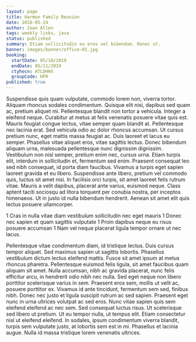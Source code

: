 ```yaml
---
layout: page
title: Harmon Family Reunion
date: 2016-05-24
author: Joan Allen
tags: weekly links, java
status: published
summary: Etiam sollicitudin eu eros vel bibendum. Donec ut.
banner: images/banner/office-01.jpg
booking:
  startDate: 05/10/2019
  endDate: 05/11/2019
  ctyhocn: ATLDHHX
  groupCode: HFR
published: true
---
```

Suspendisse quis quam vulputate, commodo lorem non, viverra tortor. Aliquam rhoncus sodales condimentum. Quisque elit nisi, dapibus sed quam ac, pretium aliquet mi. Pellentesque blandit non tortor a vehicula. Integer a eleifend neque. Curabitur at metus at felis venenatis posuere vitae quis est. Mauris feugiat congue lectus, vitae semper quam blandit at. Pellentesque nec lacinia erat. Sed vehicula odio ac dolor rhoncus accumsan. Ut cursus pretium nunc, eget mattis massa feugiat ac. Duis laoreet et lacus eu semper. Phasellus vitae aliquet eros, vitae sagittis lectus. Donec bibendum aliquam urna, malesuada pellentesque nunc dignissim dignissim. Vestibulum non nisl semper, pretium enim nec, cursus urna. Etiam turpis elit, interdum in sollicitudin et, fermentum sed enim.
Praesent consequat leo sed nibh consequat, id porta diam faucibus. Vivamus a turpis eget sapien laoreet gravida et eu libero. Suspendisse ante libero, pretium vel commodo quis, luctus sit amet nisi. In facilisis orci turpis, sit amet laoreet felis rutrum vitae. Mauris a velit dapibus, placerat ante varius, euismod neque. Class aptent taciti sociosqu ad litora torquent per conubia nostra, per inceptos himenaeos. Ut in justo id nulla bibendum hendrerit. Aenean sit amet elit quis lectus posuere ullamcorper.

1 Cras in nulla vitae diam vestibulum sollicitudin nec eget mauris
1 Donec nec sapien et quam sagittis vulputate
1 Proin dapibus neque eu risus posuere accumsan
1 Nam vel neque placerat ligula tempor ornare ut nec lacus.

Pellentesque vitae condimentum diam, id tristique lectus. Duis cursus tempor aliquet. Sed maximus sapien ut sagittis lobortis. Phasellus vestibulum dictum lectus eleifend mattis. Fusce sit amet ipsum at metus rhoncus pharetra. Pellentesque euismod felis ligula, sit amet faucibus quam aliquam sit amet. Nulla accumsan, nibh ac gravida placerat, nunc felis efficitur arcu, in hendrerit odio nibh nec nulla. Sed eget neque non libero porttitor scelerisque varius in sem. Praesent eros sem, mollis ut velit ac, posuere porttitor ex. Vivamus id ante tincidunt, fermentum sem sed, finibus nibh.
Donec nec justo et ligula suscipit rutrum ac sed sapien. Praesent eget nunc in urna ultrices volutpat ac sed eros. Nunc vitae sapien quis sem eleifend eleifend ac nec sem. Sed consequat luctus risus. Ut scelerisque sed libero ut pretium. Ut eu tempor nulla, ut tempus elit. Etiam consectetur nisl ut eleifend eleifend. In sodales, ipsum condimentum viverra blandit, turpis sem vulputate justo, at lobortis sem est in mi. Phasellus et lacinia augue. Nulla id massa tristique lorem venenatis ultrices.

